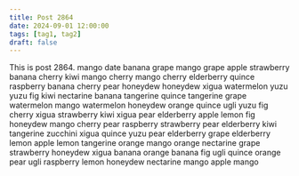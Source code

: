 ```yaml
---
title: Post 2864
date: 2024-09-01 12:00:00
tags: [tag1, tag2]
draft: false
---
```

This is post 2864.
mango
date
banana
grape
mango
grape
apple
strawberry
banana
cherry
kiwi
mango
cherry
mango
cherry
elderberry
quince
raspberry
banana
cherry
pear
honeydew
honeydew
xigua
watermelon
yuzu
yuzu
fig
kiwi
nectarine
banana
tangerine
quince
tangerine
grape
watermelon
mango
watermelon
honeydew
orange
quince
ugli
yuzu
fig
cherry
xigua
strawberry
kiwi
xigua
pear
elderberry
apple
lemon
fig
honeydew
mango
cherry
pear
raspberry
strawberry
pear
elderberry
kiwi
tangerine
zucchini
xigua
quince
yuzu
pear
elderberry
grape
elderberry
lemon
apple
lemon
tangerine
orange
mango
orange
nectarine
grape
strawberry
honeydew
xigua
banana
orange
banana
fig
ugli
quince
orange
pear
ugli
raspberry
lemon
honeydew
nectarine
mango
apple
mango
